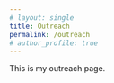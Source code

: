 ```yaml
---
# layout: single
title: Outreach
permalink: /outreach
# author_profile: true
---
```


This is my outreach page.